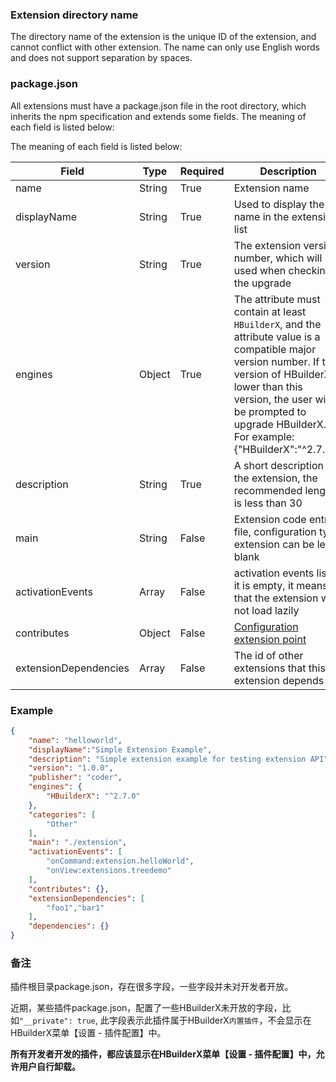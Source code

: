 ### Extension directory name

The directory name of the extension is the unique ID of the extension, and cannot conflict with other extension. The name can only use English words and does not support separation by spaces.

### package.json

All extensions must have a package.json file in the root directory, which inherits the npm specification and extends some fields. The meaning of each field is listed below:

The meaning of each field is listed below:

|Field								|Type		|Required	|Description																																			|
|--										|--			|--				|--																																						|
|name									|String	|True			|Extension name																																|
|displayName					|String	|True			|Used to display the name in the extension list																	|
|version							|String	|True			|The extension version number, which will be used when checking the upgrade		|
|engines							|Object	|True			|The attribute must contain at least `HBuilderX`, and the attribute value is a compatible major version number. If the version of HBuilderX is lower than this version, the user will be prompted to upgrade HBuilderX. For example: {"HBuilderX":"^2.7.0"}.|
|description					|String	|True			|A short description of the extension, the recommended length is less than 30	|
|main									|String	|False		|Extension code entry file, configuration type extension can be left blank																								|
|activationEvents			|Array	|False		|activation events list. If it is empty, it means that the extension will not load lazily												|
|contributes					|Object	|False		|[Configuration extension point](/ExtensionDocs/ContributionPoints/README.md)	|
|extensionDependencies|Array	|False		|The id of other extensions that this extension depends on																										|


### Example

``` json
{
    "name": "helloworld",
    "displayName":"Simple Extension Example",
    "description": "Simple extension example for testing extension API",
    "version": "1.0.0",
    "publisher": "coder",
    "engines": {
        "HBuilderX": "^2.7.0"
    },
    "categories": [
        "Other"
    ],
    "main": "./extension",
    "activationEvents": [
        "onCommand:extension.helloWorld",
        "onView:extensions.treedemo"
    ],
    "contributes": {},
    "extensionDependencies": [
        "foo1","bar1"
    ],
    "dependencies": {}
}

```


### 备注

插件根目录package.json，存在很多字段，一些字段并未对开发者开放。

近期，某些插件package.json，配置了一些HBuilderX未开放的字段，比如`"__private": true`, 此字段表示此插件属于HBuilderX`内置插件`，不会显示在HBuilderX菜单【设置 - 插件配置】中。

**所有开发者开发的插件，都应该显示在HBuilderX菜单【设置 - 插件配置】中，允许用户自行卸载。**
